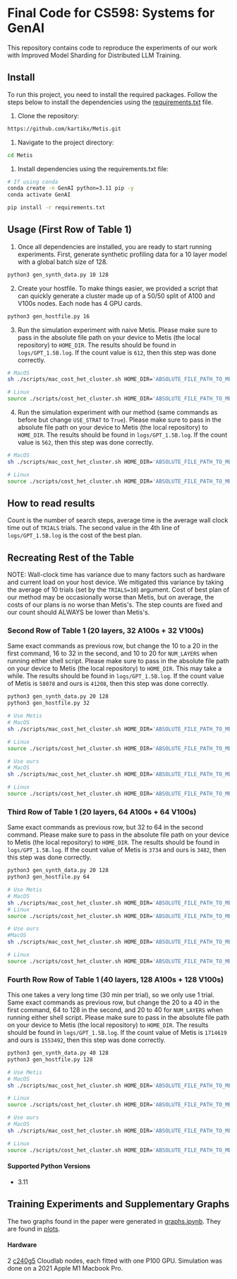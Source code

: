 # Final Code for CS598: Systems for GenAI

This repository contains code to reproduce the experiments of our work with Improved Model Sharding for Distributed LLM Training.

## Install
To run this project, you need to install the required packages. Follow the steps below to install the dependencies using the [requirements.txt](requirements.txt) file.

1. Clone the repository: 
```bash
https://github.com/kartikx/Metis.git
```

1. Navigate to the project directory:
```bash 
cd Metis
```

1. Install dependencies using the requirements.txt file: 
```bash
# If using conda
conda create -n GenAI python=3.11 pip -y
conda activate GenAI

pip install -r requirements.txt
```
## Usage (First Row of Table 1)
1. Once all dependencies are installed, you are ready to start running experiments. First, generate synthetic profiling data for a 10 layer model with a global batch size of 128.
```bash
python3 gen_synth_data.py 10 128 
```

2. Create your hostfile. To make things easier, we provided a script that can quickly generate a cluster made up of a 50/50 split of A100 and V100s nodes. Each node has 4 GPU cards. 
```bash
python3 gen_hostfile.py 16
```

3. Run the simulation experiment with naive Metis. Please make sure to pass in the absolute file path on your device to Metis (the local repository) to `HOME_DIR`. The results should be found in `logs/GPT_1.5B.log`. If the count value is `612`, then this step was done correctly.
```bash
# MacOS
sh ./scripts/mac_cost_het_cluster.sh HOME_DIR='ABSOLUTE_FILE_PATH_TO_METIS' MODEL_NAME=GPT MODEL_SIZE=1.5B NUM_LAYERS=10 GBS=128  MAX_PROFILED_TP=128 MAX_PROFILED_BATCH_SIZE=128 SCALE_VARIANCE=1 MAX_PERMUTE_LEN=128 TRIALS=10 USE_STRAT=False

# Linux
source ./scripts/cost_het_cluster.sh HOME_DIR='ABSOLUTE_FILE_PATH_TO_METIS' MODEL_NAME=GPT MODEL_SIZE=1.5B NUM_LAYERS=10 GBS=128  MAX_PROFILED_TP=128 MAX_PROFILED_BATCH_SIZE=128 SCALE_VARIANCE=1 MAX_PERMUTE_LEN=128 TRIALS=10 USE_STRAT=False
```

4. Run the simulation experiment with our method (same commands as before but change `USE_STRAT` to `True`). Please make sure to pass in the absolute file path on your device to Metis (the local repository) to `HOME_DIR`. The results should be found in `logs/GPT_1.5B.log`. If the count value is `562`, then this step was done correctly.
```bash
# MacOS
sh ./scripts/mac_cost_het_cluster.sh HOME_DIR='ABSOLUTE_FILE_PATH_TO_METIS' MODEL_NAME=GPT MODEL_SIZE=1.5B NUM_LAYERS=10 GBS=128  MAX_PROFILED_TP=128 MAX_PROFILED_BATCH_SIZE=128 SCALE_VARIANCE=1 MAX_PERMUTE_LEN=128 TRIALS=10 USE_STRAT=True

# Linux
source ./scripts/cost_het_cluster.sh HOME_DIR='ABSOLUTE_FILE_PATH_TO_METIS' MODEL_NAME=GPT MODEL_SIZE=1.5B NUM_LAYERS=10 GBS=128  MAX_PROFILED_TP=128 MAX_PROFILED_BATCH_SIZE=128 SCALE_VARIANCE=1 MAX_PERMUTE_LEN=128 TRIALS=10 USE_STRAT=True
```

## How to read results
Count is the number of search steps, average time is the average wall clock time out of `TRIALS` trials. The second value in the 4th line of `logs/GPT_1.5B.log` is the cost of the best plan.

## Recreating Rest of the Table
NOTE: Wall-clock time has variance due to many factors such as hardware and current load on your host device. We mitigated this variance by taking the average of 10 trials (set by the `TRIALS=10`) argument. Cost of best plan of our method may be occasionally worse than Metis, but on average, the costs of our plans is no worse than Metis's. The step counts are fixed and our count should ALWAYS be lower than Metis's.

### Second Row of Table 1 (20 layers, 32 A100s + 32 V100s)
Same exact commands as previous row, but change the 10 to a 20 in the first command, 16 to 32 in the second, and 10 to 20 for `NUM_LAYERS` when running either shell script. Please make sure to pass in the absolute file path on your device to Metis (the local repository) to `HOME_DIR`. This may take a while. The results should be found in `logs/GPT_1.5B.log`. If the count value of Metis is `58078` and ours is `41208`, then this step was done correctly.
```bash
python3 gen_synth_data.py 20 128 
python3 gen_hostfile.py 32

# Use Metis
# MacOS
sh ./scripts/mac_cost_het_cluster.sh HOME_DIR='ABSOLUTE_FILE_PATH_TO_METIS' MODEL_NAME=GPT MODEL_SIZE=1.5B NUM_LAYERS=20 GBS=128  MAX_PROFILED_TP=128 MAX_PROFILED_BATCH_SIZE=128 SCALE_VARIANCE=1 MAX_PERMUTE_LEN=128 TRIALS=5 USE_STRAT=False

# Linux
source ./scripts/cost_het_cluster.sh HOME_DIR='ABSOLUTE_FILE_PATH_TO_METIS' MODEL_NAME=GPT MODEL_SIZE=1.5B NUM_LAYERS=20 GBS=128  MAX_PROFILED_TP=128 MAX_PROFILED_BATCH_SIZE=128 SCALE_VARIANCE=1 MAX_PERMUTE_LEN=128 TRIALS=5 USE_STRAT=False

# Use ours
# MacOS
sh ./scripts/mac_cost_het_cluster.sh HOME_DIR='ABSOLUTE_FILE_PATH_TO_METIS' MODEL_NAME=GPT MODEL_SIZE=1.5B NUM_LAYERS=20 GBS=128  MAX_PROFILED_TP=128 MAX_PROFILED_BATCH_SIZE=128 SCALE_VARIANCE=1 MAX_PERMUTE_LEN=128 TRIALS=5 USE_STRAT=True

# Linux
source ./scripts/cost_het_cluster.sh HOME_DIR='ABSOLUTE_FILE_PATH_TO_METIS' MODEL_NAME=GPT MODEL_SIZE=1.5B NUM_LAYERS=20 GBS=128  MAX_PROFILED_TP=128 MAX_PROFILED_BATCH_SIZE=128 SCALE_VARIANCE=1 MAX_PERMUTE_LEN=128 TRIALS=5 USE_STRAT=True
```

### Third Row of Table 1 (20 layers, 64 A100s + 64 V100s)
Same exact commands as previous row, but 32 to 64 in the second command. Please make sure to pass in the absolute file path on your device to Metis (the local repository) to `HOME_DIR`. The results should be found in `logs/GPT_1.5B.log`. If the count value of Metis is `3734` and ours is `3482`, then this step was done correctly.
```bash
python3 gen_synth_data.py 20 128 
python3 gen_hostfile.py 64

# Use Metis
# MacOS
sh ./scripts/mac_cost_het_cluster.sh HOME_DIR='ABSOLUTE_FILE_PATH_TO_METIS' MODEL_NAME=GPT MODEL_SIZE=1.5B NUM_LAYERS=20 GBS=128 MAX_PROFILED_TP=128 MAX_PROFILED_BATCH_SIZE=128 SCALE_VARIANCE=1 MAX_PERMUTE_LEN=128 TRIALS=5 USE_STRAT=False
# Linux
source ./scripts/cost_het_cluster.sh HOME_DIR='ABSOLUTE_FILE_PATH_TO_METIS' MODEL_NAME=GPT MODEL_SIZE=1.5B NUM_LAYERS=20 GBS=128 MAX_PROFILED_TP=128 MAX_PROFILED_BATCH_SIZE=128 SCALE_VARIANCE=1 MAX_PERMUTE_LEN=128 TRIALS=5 USE_STRAT=False

# Use ours
#MacOS
sh ./scripts/mac_cost_het_cluster.sh HOME_DIR='ABSOLUTE_FILE_PATH_TO_METIS' MODEL_NAME=GPT MODEL_SIZE=1.5B NUM_LAYERS=20 GBS=128 MAX_PROFILED_TP=128 MAX_PROFILED_BATCH_SIZE=128 SCALE_VARIANCE=1 MAX_PERMUTE_LEN=128 TRIALS=5 USE_STRAT=True

# Linux
source ./scripts/cost_het_cluster.sh HOME_DIR='ABSOLUTE_FILE_PATH_TO_METIS' MODEL_NAME=GPT MODEL_SIZE=1.5B NUM_LAYERS=20 GBS=128 MAX_PROFILED_TP=128 MAX_PROFILED_BATCH_SIZE=128 SCALE_VARIANCE=1 MAX_PERMUTE_LEN=128 TRIALS=5 USE_STRAT=True
```

### Fourth Row Row of Table 1 (40 layers, 128 A100s + 128 V100s)
This one takes a very long time (30 min per trial), so we only use 1 trial. Same exact commands as previous row, but change the 20 to a 40 in the first command, 64 to 128 in the second, and 20 to 40 for `NUM_LAYERS` when running either shell script. Please make sure to pass in the absolute file path on your device to Metis (the local repository) to `HOME_DIR`. The results should be found in `logs/GPT_1.5B.log`. If the count value of Metis is `1714619` and ours is `1553492`, then this step was done correctly.
```bash
python3 gen_synth_data.py 40 128 
python3 gen_hostfile.py 128

# Use Metis
# MacOS
sh ./scripts/mac_cost_het_cluster.sh HOME_DIR='ABSOLUTE_FILE_PATH_TO_METIS' MODEL_NAME=GPT MODEL_SIZE=1.5B NUM_LAYERS=40 GBS=128 MAX_PROFILED_TP=128 MAX_PROFILED_BATCH_SIZE=128 SCALE_VARIANCE=1 MAX_PERMUTE_LEN=128 TRIALS=1 USE_STRAT=False

# Linux
source ./scripts/cost_het_cluster.sh HOME_DIR='ABSOLUTE_FILE_PATH_TO_METIS' MODEL_NAME=GPT MODEL_SIZE=1.5B NUM_LAYERS=40 GBS=128 MAX_PROFILED_TP=128 MAX_PROFILED_BATCH_SIZE=128 SCALE_VARIANCE=1 MAX_PERMUTE_LEN=128 TRIALS=1 USE_STRAT=False

# Use ours
# MacOS
sh ./scripts/mac_cost_het_cluster.sh HOME_DIR='ABSOLUTE_FILE_PATH_TO_METIS' MODEL_NAME=GPT MODEL_SIZE=1.5B NUM_LAYERS=40 GBS=128 MAX_PROFILED_TP=128 MAX_PROFILED_BATCH_SIZE=128 SCALE_VARIANCE=1 MAX_PERMUTE_LEN=128 TRIALS=1 USE_STRAT=True

# Linux
source ./scripts/cost_het_cluster.sh HOME_DIR='ABSOLUTE_FILE_PATH_TO_METIS' MODEL_NAME=GPT MODEL_SIZE=1.5B NUM_LAYERS=40 GBS=128 MAX_PROFILED_TP=128 MAX_PROFILED_BATCH_SIZE=128 SCALE_VARIANCE=1 MAX_PERMUTE_LEN=128 TRIALS=1 USE_STRAT=True
```

#### Supported Python Versions
- 3.11

## Training Experiments and Supplementary Graphs
The two graphs found in the paper were generated in [graphs.ipynb](./graphs.ipynb). They are found in [plots](./plots/).

#### Hardware
2 [c240g5](https://docs.cloudlab.us/hardware.html) Cloudlab nodes, each fitted with one P100 GPU.
Simulation was done on a 2021 Apple M1 Macbook Pro.
